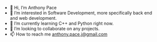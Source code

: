 - 👋 Hi, I’m Anthony Pace
- 👀 I’m interested in Software Development, more specifically back end and web development.
- 🌱 I’m currently learning C++ and Python right now.
- 💞️ I’m looking to collaborate on any projects.
- 📫 How to reach me anthony.pace.j@gmail.com

<!---
adogpace/adogpace is a ✨ special ✨ repository because its `README.md` (this file) appears on your GitHub profile.
You can click the Preview link to take a look at your changes.
--->

